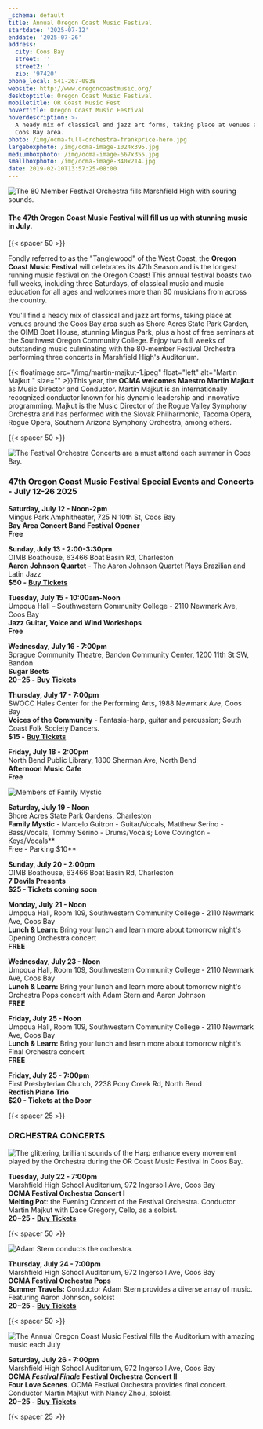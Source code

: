 ```yaml
---
_schema: default
title: Annual Oregon Coast Music Festival
startdate: '2025-07-12'
enddate: '2025-07-26'
address:
  city: Coos Bay
  street: ''
  street2: ''
  zip: '97420'
phone_local: 541-267-0938
website: http://www.oregoncoastmusic.org/
desktoptitle: Oregon Coast Music Festival
mobiletitle: OR Coast Music Fest
hovertitle: Oregon Coast Music Festival
hoverdescription: >-
  A heady mix of classical and jazz art forms, taking place at venues around the
  Coos Bay area. 
photo: /img/ocma-full-orchestra-frankprice-hero.jpg
largeboxphoto: /img/ocma-image-1024x395.jpg
mediumboxphoto: /img/ocma-image-667x355.jpg
smallboxphoto: /img/ocma-image-340x214.jpg
date: 2019-02-10T13:57:25-08:00
---
```

![The 80 Member Festival Orchestra fills Marshfield High with souring sounds.](/img/ocma-pops-concert-frankprice-web.jpg "The Annual Oregon Coast Music Festival in Coos Bay - Photo by Frank Price")

#### **The 47th Oregon Coast Music Festival will fill us up with stunning music in July.**

{{< spacer 50 >}}

Fondly referred to as the "Tanglewood" of the West Coast, the **Oregon Coast Music Festival** will celebrates its 47th Season and is the longest running music festival on the Oregon Coast! This annual festival boasts two full weeks, including three Saturdays, of classical music and music education for all ages and welcomes more than 80 musicians from across the country.

You'll find a heady mix of classical and jazz art forms, taking place at venues around the Coos Bay area such as Shore Acres State Park Garden, the OIMB Boat House, stunning Mingus Park, plus a host of free seminars at the Southwest Oregon Community College. Enjoy two full weeks of outstanding music culminating with the 80-member Festival Orchestra performing three concerts in Marshfield High's Auditorium.&nbsp;

{{< floatimage src="/img/martin-majkut-1.jpeg" float="left" alt="Martin Majkut " size="" >}}This year, the **OCMA welcomes Maestro Martin Majkut** as Music Director and Conductor. Martin Majkut is an internationally recognized conductor known for his dynamic leadership and innovative programming. Majkut is the Music Director of the Rogue Valley Symphony Orchestra and has performed with the Slovak Philharmonic, Tacoma Opera, Rogue Opera, Southern Arizona Symphony Orchestra, among others.

{{< spacer 50 >}}

![The Festival Orchestra Concerts are a must attend each summer in Coos Bay.](/img/ocma-orchestra-frankprice-web.jpg "The Oregon Coast Music Festival Orchestra - Photo by Frank Price")

### 47th Oregon Coast Music Festival Special Events and Concerts - July 12-26 2025

**Saturday, July 12 - Noon-2pm**<br>Mingus Park Amphitheater, 725 N 10th St, Coos Bay<br>**Bay Area Concert Band Festival Opener<br>Free**

**Sunday, July 13 - 2:00-3:30pm**<br>OIMB Boathouse, 63466 Boat Basin Rd, Charleston<br>**Aaron Johnson Quartet** - The Aaron Johnson Quartet Plays Brazilian and Latin Jazz<br>**$50 -** <a href="https://checkout.square.site/merchant/SJZJJSCY29RN4/checkout/BOYYHBLYSDXFTNSLGBPMQ2TL" target="_blank" rel="noopener"><strong>Buy Tickets</strong></a>

**Tuesday, July 15 - 10:00am-Noon**<br>Umpqua Hall – Southwestern Community College - 2110 Newmark Ave, Coos Bay<br>**Jazz Guitar, Voice and Wind Workshops<br>Free**

**Wednesday, July 16 - 7:00pm**<br>Sprague Community Theatre, Bandon Community Center, 1200 11th St SW, Bandon<br>**Sugar Beets<br>$20-$25 -** <a href="https://checkout.square.site/merchant/SJZJJSCY29RN4/checkout/DIPLKSKWZRQT3LO6RRHY4WCC" target="_blank" rel="noopener"><strong>Buy Tickets</strong></a>

**Thursday, July 17 - 7:00pm**<br>SWOCC Hales Center for the Performing Arts, 1988 Newmark Ave, Coos Bay<br>**Voices of the Community** - Fantasia-harp, guitar and percussion; South Coast Folk Society Dancers.**<br>$15 -** <a href="https://checkout.square.site/merchant/SJZJJSCY29RN4/checkout/EIWVWQBJYWQUZNGYFURES7UF" target="_blank" rel="noopener"><strong>Buy Tickets</strong></a>

**Friday, July 18 - 2:00pm**<br>North Bend Public Library, 1800 Sherman Ave, North Bend<br>**Afternoon Music Cafe<br>Free**

![Members of Family Mystic](/img/family-mystic-1.jpeg "Family Mystic fills Shore Acres with Music")

**Saturday, July 19 - Noon**<br>Shore Acres State Park Gardens, Charleston<br>**Family Mystic** - Marcelo Guitron - Guitar/Vocals, Matthew Serino - Bass/Vocals, Tommy Serino - Drums/Vocals; Love Covington - Keys/Vocals\*\*<br>Free - Parking $10\*\*

**Sunday, July 20 - 2:00pm**<br>OIMB Boathouse, 63466 Boat Basin Rd, Charleston<br>**7 Devils Presents<br>$25 - Tickets coming soon**

**Monday, July 21 - Noon**<br>Umpqua Hall, Room 109, Southwestern Community College - 2110 Newmark Ave, Coos Bay<br>**Lunch & Learn:** Bring your lunch and learn more about tomorrow night's Opening Orchestra concert<br>**FREE**

**Wednesday, July 23 - Noon**<br>Umpqua Hall, Room 109, Southwestern Community College - 2110 Newmark Ave, Coos Bay<br>**Lunch & Learn:** Bring your lunch and learn more about tomorrow night's Orchestra Pops concert with Adam Stern and Aaron Johnson<br>**FREE**

**Friday, July 25 - Noon**<br>Umpqua Hall, Room 109, Southwestern Community College - 2110 Newmark Ave, Coos Bay<br>**Lunch & Learn:** Bring your lunch and learn more about tomorrow night's Final Orchestra concert<br>**FREE**

**Friday, July 25 - 7:00pm**<br>First Presbyterian Church, 2238 Pony Creek Rd, North Bend<br>**Redfish Piano Trio<br>$20 - Tickets at the Door**

{{< spacer 25 >}}

### ORCHESTRA CONCERTS

![The glittering, brilliant sounds of the Harp enhance every movement played by the Orchestra during the OR Coast Music Festival in Coos Bay.](/img/ocma-harpist-frankprice-web.jpg "The Orchestra features the glittering sounds of the harp - Photo by Frank Price")

**Tuesday, July 22 - 7:00pm**<br>Marshfield High School Auditorium, 972 Ingersoll Ave, Coos Bay<br>**OCMA Festival Orchestra Concert I**&nbsp;<br>**Melting Pot**: the Evening Concert of the Festival Orchestra. Conductor Martin Majkut with Dace Gregory, Cello, as a soloist.<br>**$20-$25 -** <a href="https://checkout.square.site/merchant/SJZJJSCY29RN4/checkout/QUBLPKC42WV5EZLVNGL6UWA3" target="_blank" rel="noopener"><strong>Buy Tickets</strong></a>

{{< spacer 50 >}}

![Adam Stern conducts the orchestra.](/img/ocma-pops-concert-frankprice-web.jpg "Photograph Courtesy Frank Price")

**Thursday, July 24 - 7:00pm**<br>Marshfield High School Auditorium, 972 Ingersoll Ave, Coos Bay<br>**OCMA Festival Orchestra Pops<br>Summer Travels:** Conductor Adam Stern provides a diverse array of music. Featuring Aaron Johnson, soloist<br>**$20-$25 -** <a href="https://checkout.square.site/merchant/SJZJJSCY29RN4/checkout/63ORVL3SBSJQAMBHZKIRSIDI" target="_blank" rel="noopener"><strong>Buy Tickets</strong></a>

{{< spacer 50 >}}

![The Annual Oregon Coast Music Festival fills the Auditorium with amazing music each July](/img/ocma-cellist-frankprice-web.jpg "The Annual Oregon Coast Music Festival fills the Auditorium with amazing music each July - Photo by Frank Price")

**Saturday, July 26 - 7:00pm**<br>Marshfield High School Auditorium, 972 Ingersoll Ave, Coos Bay<br>**OCMA** ***Festival Finale*** **Festival Orchestra Concert II**&nbsp;<br>**Four Love Scenes**. OCMA Festival Orchestra provides final concert. Conductor Martin Majkut with Nancy Zhou, soloist.<br>**$20-$25 -** <a href="https://checkout.square.site/merchant/SJZJJSCY29RN4/checkout/LASPUGUDDSWZDABHNXZTA4C5" target="_blank" rel="noopener"><strong>Buy Tickets</strong></a>

{{< spacer 25 >}}